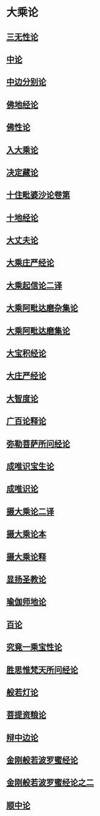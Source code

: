 # 大乘论

## [三无性论](宗教\佛藏\乾隆藏\大乘论\三无性论)

## [中论](宗教\佛藏\乾隆藏\大乘论\中论)

## [中边分别论](宗教\佛藏\乾隆藏\大乘论\中边分别论)

## [佛地经论](宗教\佛藏\乾隆藏\大乘论\佛地经论)

## [佛性论](宗教\佛藏\乾隆藏\大乘论\佛性论)

## [入大乘论](宗教\佛藏\乾隆藏\大乘论\入大乘论)

## [决定藏论](宗教\佛藏\乾隆藏\大乘论\决定藏论)

## [十住毗婆沙论卷第](宗教\佛藏\乾隆藏\大乘论\十住毗婆沙论卷第)

## [十地经论](宗教\佛藏\乾隆藏\大乘论\十地经论)

## [大丈夫论](宗教\佛藏\乾隆藏\大乘论\大丈夫论)

## [大乘庄严经论](宗教\佛藏\乾隆藏\大乘论\大乘庄严经论)

## [大乘起信论二译](宗教\佛藏\乾隆藏\大乘论\大乘起信论二译)

## [大乘阿毗达磨杂集论](宗教\佛藏\乾隆藏\大乘论\大乘阿毗达磨杂集论)

## [大乘阿毗达磨集论](宗教\佛藏\乾隆藏\大乘论\大乘阿毗达磨集论)

## [大宝积经论](宗教\佛藏\乾隆藏\大乘论\大宝积经论)

## [大庄严经论](宗教\佛藏\乾隆藏\大乘论\大庄严经论)

## [大智度论](宗教\佛藏\乾隆藏\大乘论\大智度论)

## [广百论释论](宗教\佛藏\乾隆藏\大乘论\广百论释论)

## [弥勒菩萨所问经论](宗教\佛藏\乾隆藏\大乘论\弥勒菩萨所问经论)

## [成唯识宝生论](宗教\佛藏\乾隆藏\大乘论\成唯识宝生论)

## [成唯识论](宗教\佛藏\乾隆藏\大乘论\成唯识论)

## [摄大乘论二译](宗教\佛藏\乾隆藏\大乘论\摄大乘论二译)

## [摄大乘论本](宗教\佛藏\乾隆藏\大乘论\摄大乘论本)

## [摄大乘论释](宗教\佛藏\乾隆藏\大乘论\摄大乘论释)

## [显扬圣教论](宗教\佛藏\乾隆藏\大乘论\显扬圣教论)

## [瑜伽师地论](宗教\佛藏\乾隆藏\大乘论\瑜伽师地论)

## [百论](宗教\佛藏\乾隆藏\大乘论\百论)

## [究竟一乘宝性论](宗教\佛藏\乾隆藏\大乘论\究竟一乘宝性论)

## [胜思惟梵天所问经论](宗教\佛藏\乾隆藏\大乘论\胜思惟梵天所问经论)

## [般若灯论](宗教\佛藏\乾隆藏\大乘论\般若灯论)

## [菩提资粮论](宗教\佛藏\乾隆藏\大乘论\菩提资粮论)

## [辩中边论](宗教\佛藏\乾隆藏\大乘论\辩中边论)

## [金刚般若波罗蜜经论](宗教\佛藏\乾隆藏\大乘论\金刚般若波罗蜜经论)

## [金刚般若波罗蜜经论之二](宗教\佛藏\乾隆藏\大乘论\金刚般若波罗蜜经论之二)

## [顺中论](宗教\佛藏\乾隆藏\大乘论\顺中论)

